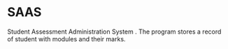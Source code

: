 # SAAS

Student Assessment Administration System . 
The program stores a record of student with modules and their marks.
